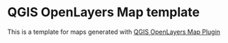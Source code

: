 # QGIS OpenLayers Map template

This is a template for maps generated with [QGIS OpenLayers Map Plugin](https://github.com/wlatanowicz/qgis-ol-map-plugin)
